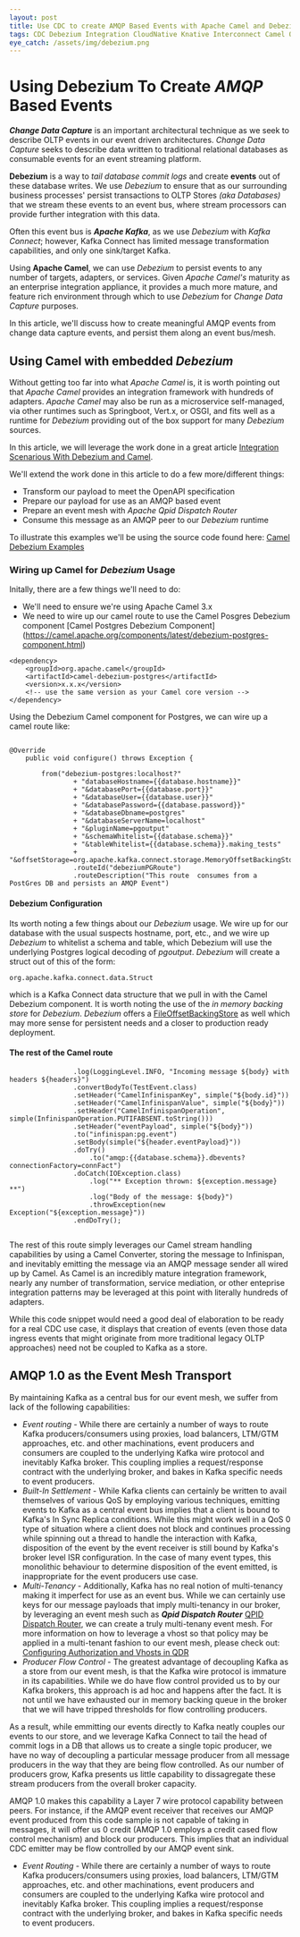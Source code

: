 ```yaml
---
layout: post
title: Use CDC to create AMQP Based Events with Apache Camel and Debezium
tags: CDC Debezium Integration CloudNative Knative Interconnect Camel QDR AMQP QpidDispatchRouter Kubernetes Openshift 
eye_catch: /assets/img/debezium.png
---
```


# Using Debezium To Create *AMQP* Based Events 

***Change Data Capture*** is an important architectural technique as we seek to describe OLTP events in our event driven architectures. *Change Data Capture* seeks to describe data written to traditional relational databases as consumable events for an event streaming platform.

**Debezium** is a way to *tail database commit logs* and create **events** out of these database writes. We use *Debezium* to ensure that as our surrounding business processes' persist transactions to OLTP Stores *(aka Databases)* that we stream these events to an event bus, where stream processors can provide further integration with this data. 

Often this event bus is ***Apache Kafka***, as we use *Debezium* with *Kafka Connect*; however, Kafka Connect has limited message transformation capabilities, and only one sink/target Kafka. 

Using **Apache Camel**, we can use *Debezium* to persist events to any number of targets, adapters, or services. Given *Apache Camel's* maturity as an enterprise integration appliance, it provides a much more mature, and feature rich environment through which to use *Debezium* for *Change Data Capture* purposes.  

In this article, we'll discuss how to create meaningful AMQP events from change data capture events, and persist them along an event bus/mesh. 

## Using Camel with embedded *Debezium*
Without getting too far into what *Apache Camel* is, it is worth pointing out that *Apache Camel* provides an integration framework with hundreds of adapters. *Apache Camel* may also be run as a microservice self-managed, via other runtimes such as Springboot, Vert.x, or OSGI, and fits well as a runtime for *Debezium* providing out of the box support for many *Debezium* sources. 

In this article, we will leverage the work done in a great article [Integration Scenarious With Debezium and Camel](https://debezium.io/blog/2020/02/19/debezium-camel-integration/). 

We'll extend the work done in this article to do a few more/different things: 
* Transform our payload to meet the OpenAPI specification 
* Prepare our payload for use as an AMQP based event 
* Prepare an event mesh with *Apache Qpid Dispatch Router* 
* Consume this message as an AMQP peer to our *Debezium* runtime 

To illustrate this examples we'll be using the source code found here: [Camel Debezium Examples](https://github.com/mike-costello/camel-debezium-examples)

### Wiring up Camel for *Debezium* Usage

Initally, there are a few things we'll need to do: 
* We'll need to ensure we're using Apache Camel 3.x
* We need to wire up our camel route to use the Camel Posgres Debezium component [Camel Postgres Debezium Component] (https://camel.apache.org/components/latest/debezium-postgres-component.html)
```
<dependency>
    <groupId>org.apache.camel</groupId>
    <artifactId>camel-debezium-postgres</artifactId>
    <version>x.x.x</version>
    <!-- use the same version as your Camel core version -->
</dependency>
```

Using the Debezium Camel component for Postgres, we can wire up a camel route like: 

```

@Override
	public void configure() throws Exception {
		
		from("debezium-postgres:localhost?"
                + "databaseHostname={{database.hostname}}"
                + "&databasePort={{database.port}}"
                + "&databaseUser={{database.user}}"
                + "&databasePassword={{database.password}}"
                + "&databaseDbname=postgres"
                + "&databaseServerName=localhost"
                + "&pluginName=pgoutput"
                + "&schemaWhitelist={{database.schema}}"
                + "&tableWhitelist={{database.schema}}.making_tests"
                + "&offsetStorage=org.apache.kafka.connect.storage.MemoryOffsetBackingStore")
                .routeId("debeziumPGRoute")
                .routeDescription("This route  consumes from a PostGres DB and persists an AMQP Event")

```

#### Debezium Configuration 

Its worth noting a few things about our *Debezium* usage. We wire up for our database with the usual suspects hostname, port, etc., and we wire up *Debezium* to whitelist a schema and table, which Debezium will use the underlying Postgres logical decoding of *pgoutput*. *Debezium* will create a struct out of this of the form: 

```
org.apache.kafka.connect.data.Struct
```

which is a Kafka Connect data structure that we pull in with the Camel Debezium component. It is worth noting the use of the *in memory backing store* for *Debezium*. *Debezium* offers a [FileOffsetBackingStore](https://github.com/a0x8o/kafka/blob/master/connect/runtime/src/main/java/org/apache/kafka/connect/storage/FileOffsetBackingStore.java) as well which may more sense for persistent needs and a closer to production ready deployment. 

#### The rest of the Camel route

````
                .log(LoggingLevel.INFO, "Incoming message ${body} with headers ${headers}")
                .convertBodyTo(TestEvent.class)
                .setHeader("CamelInfinispanKey", simple("${body.id}"))
                .setHeader("CamelInfinispanValue", simple("${body}"))
                .setHeader("CamelInfinispanOperation", simple(InfinispanOperation.PUTIFABSENT.toString()))
                .setHeader("eventPayload", simple("${body}"))
                .to("infinispan:pg.event")
                .setBody(simple("${header.eventPayload}"))
                .doTry()
                	.to("amqp:{{database.schema}}.dbevents?connectionFactory=connFact")
                .doCatch(IOException.class)
                	.log("** Exception thrown: ${exception.message} **")
                	.log("Body of the message: ${body}")
                	.throwException(new Exception("${exception.message}"))
                .endDoTry();
		
````
The rest of this route simply leverages our Camel stream handling capabilities by using a Camel Converter, storing the message to Infinispan, and inevitably emitting the message via an AMQP message sender all wired up by Camel. As Camel is an incredibly mature integration framework, nearly any number of transformation, service mediation, or other enteprise integration patterns may be leveraged at this point with literally hundreds of adapters. 

While this code snippet would need a good deal of elaboration to be ready for a real CDC use case, it displays that creation of events (even those data ingress events that might originate from more traditional legacy OLTP approaches) need not be coupled to Kafka as a store.

## AMQP 1.0 as the Event Mesh Transport  

By maintaining Kafka as a central bus for our event mesh, we suffer from lack of the following capabilities: 
* *Event routing* - While there are certainly a number of ways to route Kafka producers/consumers using proxies, load balancers, LTM/GTM approaches, etc. and other machinations, event producers and consumers are coupled to the underlying Kafka wire protocol and inevitably Kafka broker. This coupling implies a request/response contract with the underlying broker, and bakes in Kafka specific needs to event producers. 
* *Built-In Settlement* - While Kafka clients can certainly be written to avail themselves of various QoS by employing various techniques, emitting events to Kafka as a central event bus implies that a client is bound to Kafka's In Sync Replica conditions. While this might work well in a QoS 0 type of situation where a client does not block and continues processing while spinning out a thread to handle the interaction with Kafka, disposition of the event by the event receiver is still bound by Kafka's broker level ISR configuration. In the case of many event types, this monolithic behaviour to determine disposition of the event emitted, is inappropriate for the event producers use case.
* *Multi-Tenancy* - Additionally, Kafka has no real notion of multi-tenancy making it imperfect for use as an event bus. While we can certainly use keys for our message payloads that imply multi-tenancy in our broker, by leveraging an event mesh such as ***Qpid Dispatch Router*** [QPID Dispatch Router](https://qpid.apache.org/components/dispatch-router/index.html), we can create a truly multi-tenany event mesh. For more information on how to leverage a vhost so that policy may be applied in a multi-tenant fashion to our event mesh, please check out: [Configuring Authorization and Vhosts in QDR](https://qpid.apache.org/releases/qpid-dispatch-1.11.0/user-guide/index.html#configuring-authorization-qdr)
* *Producer Flow Control* - The greatest advantage of decoupling Kafka as a store from our event mesh, is that the Kafka wire protocol is immature in its capabilities. While we do have flow control provided us to by our Kafka brokers, this approach is ad hoc and happens after the fact. It is not until we have exhausted our in memory backing queue in the broker that we will have tripped thresholds for flow controlling producers. 

As a result, while emmitting our events directly to Kafka neatly couples our events to our store, and we leverage Kafka Connect to tail the head of commit logs in a DB that allows us to create a single topic producer, we have no way of decoupling a particular message producer from all message producers in the way that they are being flow controlled. As our number of producers grow, Kafka presents us little capability to dissagregate these stream producers from the overall broker capacity. 
 
AMQP 1.0 makes this capability a Layer 7 wire protocol capability between peers. For instance, if the AMQP event receiver that receives our AMQP event produced from this code sample is not capable of taking in messages, it will offer us 0 credit (AMQP 1.0 employs a credit cased flow control mechanism) and block our producers. This implies that an individual CDC emitter may be flow controlled by our AMQP event sink. 
* *Event Routing* - While there are certainly a number of ways to route Kafka producers/consumers using proxies, load balancers, LTM/GTM approaches, etc. and other machinations, event producers and consumers are coupled to the underlying Kafka wire protocol and inevitably Kafka broker. This coupling implies a request/response contract with the underlying broker, and bakes in Kafka specific needs to event producers. 


